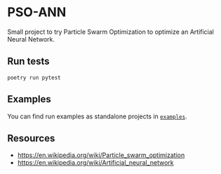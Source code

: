 # PSO-ANN

Small project to try Particle Swarm Optimization to optimize an Artificial Neural Network.

## Run tests

```
poetry run pytest
```

## Examples

You can find run examples as standalone projects in [`examples`](./examples/).

## Resources

- https://en.wikipedia.org/wiki/Particle_swarm_optimization
- https://en.wikipedia.org/wiki/Artificial_neural_network
